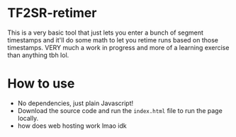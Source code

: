 # TF2SR-retimer
This is a very basic tool that just lets you enter a bunch of segment timestamps and it'll do some math to let you retime runs based on those timestamps. VERY much a work in progress and more of a learning exercise than anything tbh lol.

# How to use
- No dependencies, just plain Javascript!
- Download the source code and run the `index.html` file to run the page locally.
- how does web hosting work lmao idk
